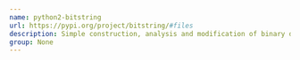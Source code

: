 ```yaml
---
name: python2-bitstring
url: https://pypi.org/project/bitstring/#files
description: Simple construction, analysis and modification of binary data.
group: None
---
```

